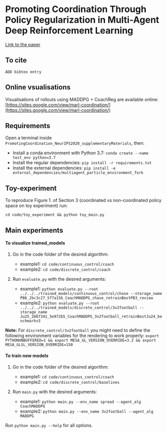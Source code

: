 # Promoting Coordination Through Policy Regularization in Multi-Agent Deep Reinforcement Learning

[Link to the paper]()

## To cite
```
ADD bibtex entry
```

## Online vsualisations

Visualisations of rollouts using MADDPG + CoachReg are available online:
[https://sites.google.com/view/marl-coordination/](https://sites.google.com/view/marl-coordination/)
 
## Requirements

Open a terminal inside `PromotingCoordination_NeurIPS2020_supplementaryMaterials`, then:
* Install a conda environment with Python 3.7: `conda create --name test_env python=3.7`
* Install the regular dependencies: `pip install -r requirements.txt`
* Install the external dependencies: `pip install -e external_dependencies/multiagent_particle_environment_fork`

## Toy-experiment

To reproduce Figure 1. of Section 3 (coordinated vs non-coordinated policy space on toy experiment) run:
```
cd code/toy_experiment && python toy_main.py
```

## Main experiments

#### To visualize trained_models

1. Go in the code folder of the desired algorithm:
    * example1: `cd code/continuous_control/coach`
    * example2: `cd code/discrete_control/coach`

2. Run `evaluate.py` with the desired arguments:
    * example1: `python evaluate.py --root ../../../trained_models/continuous_control/chase --storage_name PB6_2bc3c27_5f7a15b_CoachMADDPG_chase_retrainBestPB3_review`
    * example2: `python evaluate.py --root ../../../trained_models/discrete_control/3v2football --storage_name Ju25_2667341_5e972b5_CoachMADDPG_3v2football_retrainBestJu24_benchmarkv3`

**Note:** For `discrete_control/3v2football` you might need to define the following environment variables for the rendering to work properly: `export PYTHONUNBUFFERED=1 && export MESA_GL_VERSION_OVERRIDE=3.2 && export MESA_GLSL_VERSION_OVERRIDE=150`

#### To train new models

1. Go in the code folder of the desired algorithm:
    * example1: `cd code/continuous_control/coach`
    * example2: `cd code/discrete_control/baselines`

2. Run `main.py` with the desired arguments:
    * example1: `python main.py --env_name spread --agent_alg CoachMADDPG`
    * example2: `python main.py --env_name 3v2football --agent_alg MADDPG`

Run `python main.py --help` for all options.
